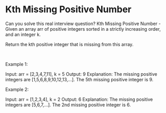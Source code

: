 # Kth Missing Positive Number

Can you solve this real interview question? Kth Missing Positive Number - Given an array arr of positive integers sorted in a strictly increasing order, and an integer k.

Return the kth positive integer that is missing from this array.

 

Example 1:


Input: arr = [2,3,4,7,11], k = 5
Output: 9
Explanation: The missing positive integers are [1,5,6,8,9,10,12,13,...]. The 5th missing positive integer is 9.


Example 2:


Input: arr = [1,2,3,4], k = 2
Output: 6
Explanation: The missing positive integers are [5,6,7,...]. The 2nd missing positive integer is 6.